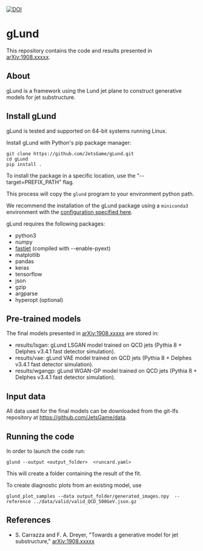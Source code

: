 [![DOI](https://zenodo.org/badge/DOI/)](https://doi.org)

gLund
======

This repository contains the code and results presented in [arXiv:1908.xxxxx](https://arxiv.org/abs/1908.xxxxxx).

## About

gLund is a framework using the Lund jet plane to construct generative
models for jet substructure.

## Install gLund

gLund is tested and supported on 64-bit systems running Linux.

Install gLund with Python's pip package manager:
```
git clone https://github.com/JetsGame/gLund.git
cd gLund
pip install .
```
To install the package in a specific location, use
the "--target=PREFIX_PATH" flag.

This process will copy the `glund` program to your environment python path.

We recommend the installation of the gLund package using a `miniconda3`
environment with the
[configuration specified here](https://github.com/JetsGame/gLund/blob/master/environment.yml).

gLund requires the following packages:
- python3
- numpy
- [fastjet](http://fastjet.fr/) (compiled with --enable-pyext)
- matplotlib
- pandas
- keras
- tensorflow
- json
- gzip
- argparse
- hyperopt (optional)

## Pre-trained models

The final models presented in
[arXiv:1908.xxxxx](https://arxiv.org/abs/1908.xxxxx "gLund paper")
are stored in:
- results/lsgan: gLund LSGAN model trained on QCD jets (Pythia 8 + Delphes v3.4.1 fast detector simulation).
- results/vae: gLund VAE model trained on QCD jets (Pythia 8 + Delphes v3.4.1 fast detector simulation).
- results/wgangp: gLund WGAN-GP model trained on QCD jets (Pythia 8 + Delphes v3.4.1 fast detector simulation).

## Input data

All data used for the final models can be downloaded from the git-lfs repository
at https://github.com/JetsGame/data.

## Running the code

In order to launch the code run:
```
glund --output <output_folder>  <runcard.yaml>
```
This will create a folder containing the result of the fit.

To create diagnostic plots from an existing model, use
```
glund_plot_samples --data output_folder/generated_images.npy  --reference ../data/valid/valid_QCD_500GeV.json.gz
```

## References

* S. Carrazza and F. A. Dreyer, "Towards a generative model for jet substructure,"
  [arXiv:1908.xxxxx](https://arxiv.org/abs/1908.xxxxx "gLund paper")
